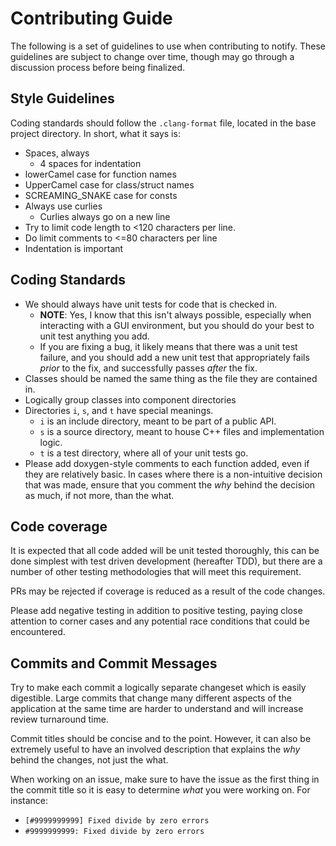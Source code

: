 # Contributing Guide

The following is a set of guidelines to use when contributing to notify. These
guidelines are subject to change over time, though may go through a discussion
process before being finalized.

## Style Guidelines

Coding standards should follow the `.clang-format` file, located in the base
project directory. In short, what it says is:
* Spaces, always
  * 4 spaces for indentation
* lowerCamel case for function names
* UpperCamel case for class/struct names
* SCREAMING\_SNAKE case for consts
* Always use curlies
  * Curlies always go on a new line
* Try to limit code length to <120 characters per line.
* Do limit comments to <=80 characters per line
* Indentation is important

## Coding Standards

* We should always have unit tests for code that is checked in.
  * **NOTE**: Yes, I know that this isn't always possible, especially when
    interacting with a GUI environment, but you should do your best to unit test
    anything you add.
  * If you are fixing a bug, it likely means that there was a unit test failure,
    and you should add a new unit test that appropriately fails _prior_ to the
    fix, and successfully passes _after_ the fix.
* Classes should be named the same thing as the file they are contained in.
* Logically group classes into component directories
* Directories `i`, `s`, and `t` have special meanings.
  * `i` is an include directory, meant to be part of a public API.
  * `s` is a source directory, meant to house C++ files and implementation
    logic.
  * `t` is a test directory, where all of your unit tests go.
* Please add doxygen-style comments to each function added, even if they are
  relatively basic. In cases where there is a non-intuitive decision that was
  made, ensure that you comment the _why_ behind the decision as much, if not
  more, than the what.

## Code coverage

It is expected that all code added will be unit tested thoroughly, this can be
done simplest with test driven development (hereafter TDD), but there are
a number of other testing methodologies that will meet this requirement.

PRs may be rejected if coverage is reduced as a result of the code changes.

Please add negative testing in addition to positive testing, paying close
attention to corner cases and any potential race conditions that could be
encountered.

## Commits and Commit Messages

Try to make each commit a logically separate changeset which is easily
digestible. Large commits that change many different aspects of the application
at the same time are harder to understand and will increase review turnaround
time.

Commit titles should be concise and to the point. However, it can also be
extremely useful to have an involved description that explains the _why_ behind
the changes, not just the what.

When working on an issue, make sure to have the issue as the first thing in the
commit title so it is easy to determine _what_ you were working on. For
instance:  
* `[#9999999999] Fixed divide by zero errors`
* `#9999999999: Fixed divide by zero errors`
